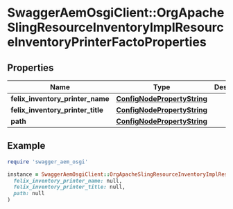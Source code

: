 # SwaggerAemOsgiClient::OrgApacheSlingResourceInventoryImplResourceInventoryPrinterFactoProperties

## Properties

| Name | Type | Description | Notes |
| ---- | ---- | ----------- | ----- |
| **felix_inventory_printer_name** | [**ConfigNodePropertyString**](ConfigNodePropertyString.md) |  | [optional] |
| **felix_inventory_printer_title** | [**ConfigNodePropertyString**](ConfigNodePropertyString.md) |  | [optional] |
| **path** | [**ConfigNodePropertyString**](ConfigNodePropertyString.md) |  | [optional] |

## Example

```ruby
require 'swagger_aem_osgi'

instance = SwaggerAemOsgiClient::OrgApacheSlingResourceInventoryImplResourceInventoryPrinterFactoProperties.new(
  felix_inventory_printer_name: null,
  felix_inventory_printer_title: null,
  path: null
)
```

